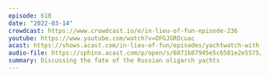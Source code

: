 ```yaml
---
episode: 610
date: "2022-03-14"
crowdcast: https://www.crowdcast.io/e/in-lieu-of-fun-episode-236
youtube: https://www.youtube.com/watch?v=OFGJGROcuac
acast: https://shows.acast.com/in-lieu-of-fun/episodes/yachtwatch-with-alex-finley
audio-file: https://sphinx.acast.com/p/open/s/6071b87945e5c6581e2e5575/e/6230ab2963c97500123098b0/media.mp3
summary: Discussing the fate of the Russian oligarch yachts
---
```

